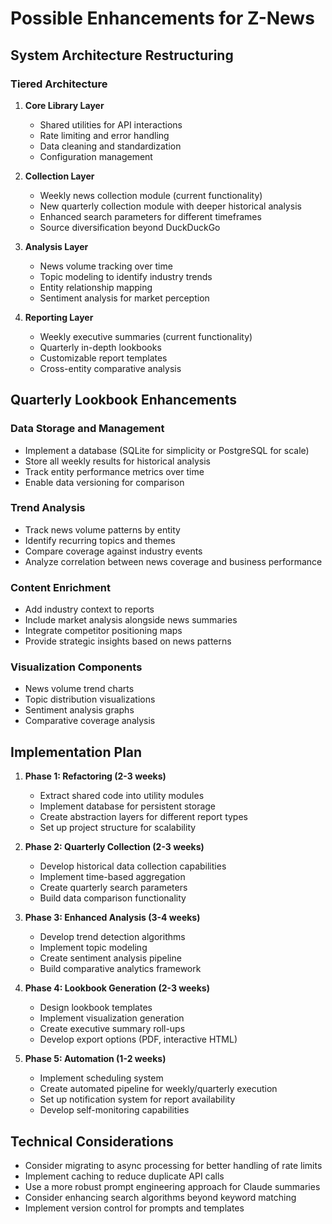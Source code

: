 # Possible Enhancements for Z-News

## System Architecture Restructuring

### Tiered Architecture
1. **Core Library Layer**
   - Shared utilities for API interactions
   - Rate limiting and error handling
   - Data cleaning and standardization
   - Configuration management

2. **Collection Layer**
   - Weekly news collection module (current functionality)
   - New quarterly collection module with deeper historical analysis
   - Enhanced search parameters for different timeframes
   - Source diversification beyond DuckDuckGo

3. **Analysis Layer**
   - News volume tracking over time
   - Topic modeling to identify industry trends
   - Entity relationship mapping
   - Sentiment analysis for market perception

4. **Reporting Layer**
   - Weekly executive summaries (current functionality)
   - Quarterly in-depth lookbooks
   - Customizable report templates
   - Cross-entity comparative analysis

## Quarterly Lookbook Enhancements

### Data Storage and Management
- Implement a database (SQLite for simplicity or PostgreSQL for scale)
- Store all weekly results for historical analysis
- Track entity performance metrics over time
- Enable data versioning for comparison

### Trend Analysis
- Track news volume patterns by entity
- Identify recurring topics and themes
- Compare coverage against industry events
- Analyze correlation between news coverage and business performance

### Content Enrichment
- Add industry context to reports
- Include market analysis alongside news summaries
- Integrate competitor positioning maps
- Provide strategic insights based on news patterns

### Visualization Components
- News volume trend charts
- Topic distribution visualizations
- Sentiment analysis graphs
- Comparative coverage analysis

## Implementation Plan

1. **Phase 1: Refactoring (2-3 weeks)**
   - Extract shared code into utility modules
   - Implement database for persistent storage
   - Create abstraction layers for different report types
   - Set up project structure for scalability

2. **Phase 2: Quarterly Collection (2-3 weeks)**
   - Develop historical data collection capabilities
   - Implement time-based aggregation
   - Create quarterly search parameters
   - Build data comparison functionality

3. **Phase 3: Enhanced Analysis (3-4 weeks)**
   - Develop trend detection algorithms
   - Implement topic modeling
   - Create sentiment analysis pipeline
   - Build comparative analytics framework

4. **Phase 4: Lookbook Generation (2-3 weeks)**
   - Design lookbook templates
   - Implement visualization generation
   - Create executive summary roll-ups
   - Develop export options (PDF, interactive HTML)

5. **Phase 5: Automation (1-2 weeks)**
   - Implement scheduling system
   - Create automated pipeline for weekly/quarterly execution
   - Set up notification system for report availability
   - Develop self-monitoring capabilities

## Technical Considerations

- Consider migrating to async processing for better handling of rate limits
- Implement caching to reduce duplicate API calls
- Use a more robust prompt engineering approach for Claude summaries
- Consider enhancing search algorithms beyond keyword matching
- Implement version control for prompts and templates